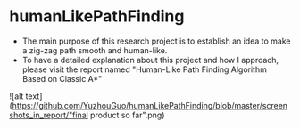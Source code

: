 # humanLikePathFinding
* The main purpose of this research project is to establish an idea to make a zig-zag path smooth and human-like.
* To have a detailed explanation about this project and how I approach, please visit the report named "Human-Like Path Finding Algorithm Based on Classic A*"

![alt text](https://github.com/YuzhouGuo/humanLikePathFinding/blob/master/screenshots_in_report/"final product so far".png)

